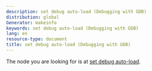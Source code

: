```yaml
---
description: set debug auto-load (Debugging with GDB)
distribution: global
Generator: makeinfo
keywords: set debug auto-load (Debugging with GDB)
lang: en
resource-type: document
title: set debug auto-load (Debugging with GDB)
---
```

The node you are looking for is at [set debug auto-load](Auto_002dloading-verbose-mode.html#set-debug-auto_002dload).
